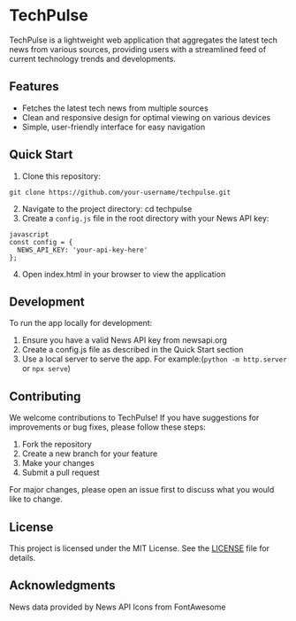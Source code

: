 # TechPulse

TechPulse is a lightweight web application that aggregates the latest tech news from various sources, providing users with a streamlined feed of current technology trends and developments.

## Features

- Fetches the latest tech news from multiple sources
- Clean and responsive design for optimal viewing on various devices
- Simple, user-friendly interface for easy navigation

## Quick Start

1. Clone this repository: 
```
git clone https://github.com/your-username/techpulse.git
```
2. Navigate to the project directory:
cd techpulse
3. Create a `config.js` file in the root directory with your News API key:

```
javascript
const config = {
  NEWS_API_KEY: 'your-api-key-here'
};
```
4. Open index.html in your browser to view the application


## Development

To run the app locally for development:

1. Ensure you have a valid News API key from newsapi.org
2. Create a config.js file as described in the Quick Start section
3. Use a local server to serve the app. For example:(```python -m http.server``` or ```npx serve```)

## Contributing

We welcome contributions to TechPulse! If you have suggestions for improvements or bug fixes, please follow these steps:

1. Fork the repository
2. Create a new branch for your feature
3. Make your changes
4. Submit a pull request

For major changes, please open an issue first to discuss what you would like to change.

## License

This project is licensed under the MIT License. See the [LICENSE](LICENSE) file for details.

## Acknowledgments
News data provided by News API
Icons from FontAwesome


